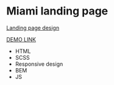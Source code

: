 # Miami landing page

[Landing page design](<https://www.figma.com/file/W8tiaInEAMv7zpEEGTxoIT/miami_home_new-(Copy)?node-id=0%3A1>)

[DEMO LINK](https://ruslanvasylyshyn.github.io/landing_miami/)

- HTML
- SCSS
- Responsive design
- BEM
- JS
